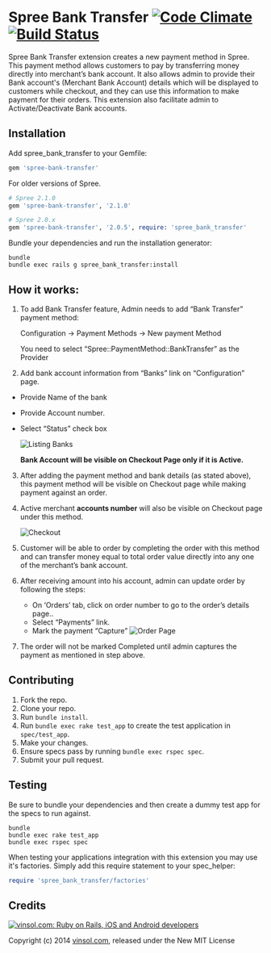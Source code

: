 Spree Bank Transfer [![Code Climate](https://codeclimate.com/github/vinsol/spree_bank_transfer.png)](https://codeclimate.com/github/vinsol/spree_bank_transfer) [![Build Status](https://travis-ci.org/vinsol/spree_bank_transfer.png?branch=master)](https://travis-ci.org/vinsol/spree_bank_transfer)
=================

Spree Bank Transfer extension creates a new payment method in Spree. This payment method allows customers to pay by transferring money directly into merchant’s  bank account.  It also allows admin to provide their Bank account's (Merchant Bank Account) details which will be displayed to customers while checkout, and they can use this information to make payment for their orders. This extension also facilitate admin to Activate/Deactivate Bank accounts.


Installation
------------

Add spree_bank_transfer to your Gemfile:
```ruby
gem 'spree-bank-transfer'
```

For older versions of Spree.
```ruby
# Spree 2.1.0
gem 'spree-bank-transfer', '2.1.0'
```

```ruby
# Spree 2.0.x
gem 'spree-bank-transfer', '2.0.5', require: 'spree_bank_transfer'
```

Bundle your dependencies and run the installation generator:

```shell
bundle
bundle exec rails g spree_bank_transfer:install
```

How it works: 
---

1. To add Bank Transfer feature, Admin needs to add “Bank Transfer” payment method:

   Configuration -> Payment Methods -> New payment Method
   
   You need to select “Spree::PaymentMethod::BankTransfer” as the Provider

2. Add bank account information from “Banks” link on “Configuration” page.
  
  - Provide Name of the bank
  - Provide Account number.
  - Select “Status” check box 

    ![Listing Banks](http://vinsol.com/gems_screenshots/spree-bank-transfer/list%20banks.png)
    
    **Bank Account will be visible on Checkout Page only if it is Active.**

3. After adding the payment method and bank details (as stated above), this payment method will be visible on Checkout page while making payment against an order.

4.  Active merchant **accounts number** will also be visible on Checkout page under this method.

    ![Checkout](http://vinsol.com/gems_screenshots/spree-bank-transfer/checkout%20page.png)

5. Customer will be able to order by completing the order with this method and can transfer money equal to total order value directly into any one of the merchant’s bank account.

6. After receiving amount into his account, admin can update order by following the steps: 

    - On ‘Orders’ tab, click on order number to go to the order’s details page..
    - Select “Payments” link.
    - Mark the payment “Capture”
    ![Order Page](http://vinsol.com/gems_screenshots/spree-bank-transfer/order%20page.png)

7. The order will not be marked Completed  until admin captures the payment as mentioned in step above.




Contributing
------------

1. Fork the repo.
2. Clone your repo.
3. Run `bundle install`.
4. Run `bundle exec rake test_app` to create the test application in `spec/test_app`.
5. Make your changes.
6. Ensure specs pass by running `bundle exec rspec spec`.
7. Submit your pull request.

Testing
-------

Be sure to bundle your dependencies and then create a dummy test app for the specs to run against.

```shell
bundle
bundle exec rake test_app
bundle exec rspec spec
```

When testing your applications integration with this extension you may use it's factories.
Simply add this require statement to your spec_helper:

```ruby
require 'spree_bank_transfer/factories'
```


Credits
-------

[![vinsol.com: Ruby on Rails, iOS and Android developers](http://vinsol.com/vin_logo.png "Ruby on Rails, iOS and Android developers")](http://vinsol.com)

Copyright (c) 2014 [vinsol.com](http://vinsol.com "Ruby on Rails, iOS and Android developers"), released under the New MIT License
